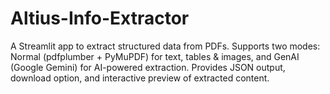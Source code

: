 # Altius-Info-Extractor
A Streamlit app to extract structured data from PDFs. Supports two modes: Normal (pdfplumber + PyMuPDF) for text, tables &amp; images, and GenAI (Google Gemini) for AI-powered extraction. Provides JSON output, download option, and interactive preview of extracted content.
